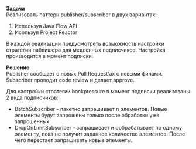 **Задача**  
Реализовать паттерн publisher/subscriber в двух вариантах:
1) Используя Java Flow API  
2) Исользуя Project Reactor  
  
В каждой реализации предусмотреть возможность настройки стратегии паблишера для медленных подписчиков. Настройка производится в момент подписки.
  
**Решение**  
Publisher сообщает о новых Pull Request'ах с новыми фичами.  
Subscriber проводит code review и делает approve.

Для настройки стратегии backpressure в момент подписки реализованы 2 вида подписчиков:  
 - BatchSubscriber - пакетно запрашивает n элементов. Новые элементы будут запрошены только после обработки уже запрошенных.
 - DropOnLimitSubscriber - запрашивает и орбрабатывает по одному элементу, пока не получит заданное количество элементов. После чего перестает запрашивать новые элементы.